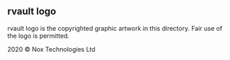 ## rvault logo

rvault logo is the copyrighted graphic artwork in this directory.
Fair use of the logo is permitted.

2020 © Nox Technologies Ltd
